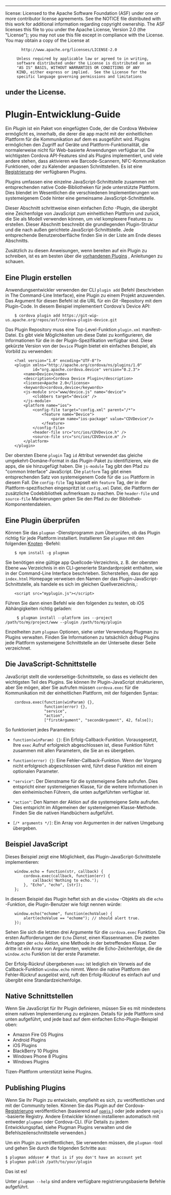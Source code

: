 * * *

license: Licensed to the Apache Software Foundation (ASF) under one or more contributor license agreements. See the NOTICE file distributed with this work for additional information regarding copyright ownership. The ASF licenses this file to you under the Apache License, Version 2.0 (the "License"); you may not use this file except in compliance with the License. You may obtain a copy of the License at

           http://www.apache.org/licenses/LICENSE-2.0
    
         Unless required by applicable law or agreed to in writing,
         software distributed under the License is distributed on an
         "AS IS" BASIS, WITHOUT WARRANTIES OR CONDITIONS OF ANY
         KIND, either express or implied.  See the License for the
         specific language governing permissions and limitations
    

## under the License.

# Plugin-Entwicklung-Guide

Ein *Plugin* ist ein Paket von eingefügten Code, der die Cordova Webview ermöglicht es, innerhalb, die derer die app macht mit der einheitlichen Plattform für die Kommunikation auf dem es ausgeführt wird. Plugins ermöglichen den Zugriff auf Geräte und Plattform-Funktionalität, die normalerweise nicht für Web-basierte Anwendungen verfügbar ist. Die wichtigsten Cordova API-Features sind als Plugins implementiert, und viele andere stehen, dass aktivieren wie Barcode-Scannern, NFC-Kommunikation Funktionen, oder zu Kalender anpassen Schnittstellen. Es ist eine [Registrierung][1] der verfügbaren Plugins.

 [1]: http://plugins.cordova.io

Plugins umfassen eine einzelne JavaScript-Schnittstelle zusammen mit entsprechenden native Code-Bibliotheken für jede unterstützte Plattform. Dies blendet im Wesentlichen die verschiedenen Implementierungen von systemeigenem Code hinter eine gemeinsame JavaScript-Schnittstelle.

Dieser Abschnitt schrittweise einen einfachen *Echo* -Plugin, die übergibt eine Zeichenfolge von JavaScript zum einheitlichen Plattform und zurück, die Sie als Modell verwenden können, um viel komplexere Features zu erstellen. Dieser Abschnitt beschreibt die grundlegenden Plugin-Struktur und die nach außen gerichtete JavaScript-Schnittstelle. Jede entsprechende Benutzeroberfläche finden Sie in der Liste am Ende dieses Abschnitts.

Zusätzlich zu diesen Anweisungen, wenn bereiten auf ein Plugin zu schreiben, ist es am besten über die [vorhandenen Plugins][2] , Anleitungen zu schauen.

 [2]: http://cordova.apache.org/#contribute

## Eine Plugin erstellen

Anwendungsentwickler verwenden der CLI `plugin add` Befehl (beschrieben in The Command-Line Interface), eine Plugin zu einem Projekt anzuwenden. Das Argument für diesen Befehl ist die URL für ein *Git* -Repository mit dem Plugin-Code. In diesem Beispiel implementiert Cordova's Device API:

        $ cordova plugin add https://git-wip-us.apache.org/repos/asf/cordova-plugin-device.git
    

Das Plugin Repository muss eine Top-Level-Funktion `plugin.xml` manifest-Datei. Es gibt viele Möglichkeiten um diese Datei zu konfigurieren, die Informationen für die in der Plugin-Spezifikation verfügbar sind. Diese gekürzte Version von der `Device` Plugin bietet ein einfaches Beispiel, als Vorbild zu verwenden:

        <?xml version="1.0" encoding="UTF-8"?>
        <plugin xmlns="http://apache.org/cordova/ns/plugins/1.0"
                id="org.apache.cordova.device" version="0.2.3">
            <name>Device</name>
            <description>Cordova Device Plugin</description>
            <license>Apache 2.0</license>
            <keywords>cordova,device</keywords>
            <js-module src="www/device.js" name="device">
                <clobbers target="device" />
            </js-module>
            <platform name="ios">
                <config-file target="config.xml" parent="/*">
                    <feature name="Device">
                        <param name="ios-package" value="CDVDevice"/>
                    </feature>
                </config-file>
                <header-file src="src/ios/CDVDevice.h" />
                <source-file src="src/ios/CDVDevice.m" />
            </platform>
        </plugin>
    

Der obersten Ebene `plugin` Tag `id` Attribut verwendet das gleiche umgekehrt-Domäne-Format in das Plugin-Paket zu identifizieren, wie die apps, die sie hinzugefügt haben. Die `js-module` Tag gibt den Pfad zu "common Interface" JavaScript. Die `platform` Tag gibt einen entsprechenden Satz von systemeigenem Code für die `ios` Plattform in diesem Fall. Die `config-file` Tag kapselt ein `feature` Tag, der in der Plattform-spezifischen eingespritzt ist `config.xml` Datei, die Plattform der zusätzliche Codebibliothek aufmerksam zu machen. Die `header-file` und `source-file` Markierungen geben Sie den Pfad zu der Bibliothek-Komponentendateien.

## Eine Plugin überprüfen

Können Sie das `plugman` -Dienstprogramm zum Überprüfen, ob das Plugin richtig für jede Plattform installiert. Installieren Sie `plugman` mit den folgenden [Knoten][3] -Befehl:

 [3]: http://nodejs.org/

        $ npm install -g plugman
    

Sie benötigen eine gültige app Quellcode-Verzeichnis, z. B. der obersten Ebene `www` Verzeichnis in ein CLI-generierte Standardprojekt enthalten, wie in der Command-Line Interface beschrieben. Sicherstellen, dass der app `index.html` Homepage verweisen den Namen der das Plugin-JavaScript-Schnittstelle, als handele es sich im gleichen Quellverzeichnis,:

        <script src="myplugin.js"></script>
    

Führen Sie dann einen Befehl wie den folgenden zu testen, ob iOS Abhängigkeiten richtig geladen:

         $ plugman install --platform ios --project /path/to/my/project/www --plugin /path/to/my/plugin
    

Einzelheiten zum `plugman` Optionen, siehe unter Verwendung Plugman zu Plugins verwalten. Finden Sie Informationen zu tatsächlich *debug* Plugins jede Plattform systemeigene Schnittstelle an der Unterseite dieser Seite verzeichnet.

## Die JavaScript-Schnittstelle

JavaScript stellt die vorderseitige-Schnittstelle, so dass es vielleicht den wichtigsten Teil des Plugins. Sie können Ihr Plugin-JavaScript strukturieren, aber Sie mögen, aber Sie aufrufen müssen `cordova.exec` für die Kommunikation mit der einheitlichen Plattform, mit der folgenden Syntax:

        cordova.exec(function(winParam) {},
                     function(error) {},
                     "service",
                     "action",
                     ["firstArgument", "secondArgument", 42, false]);
    

So funktioniert jedes Parameters:

*   `function(winParam) {}`: Ein Erfolg-Callback-Funktion. Vorausgesetzt, Ihre `exec` Aufruf erfolgreich abgeschlossen ist, diese Funktion führt zusammen mit allen Parametern, die Sie an es übergeben.

*   `function(error) {}`: Eine Fehler-Callback-Funktion. Wenn der Vorgang nicht erfolgreich abgeschlossen wird, führt diese Funktion mit einem optionalen Parameter.

*   `"service"`: Der Dienstname für die systemeigene Seite aufrufen. Dies entspricht einer systemeigenen Klasse, für die weitere Informationen in den einheimischen Führern, die unten aufgeführten verfügbar ist.

*   `"action"`: Den Namen der Aktion auf die systemeigene Seite aufrufen. Dies entspricht im Allgemeinen der systemeigenen Klasse-Methode. Finden Sie die nativen Handbüchern aufgeführt.

*   `[/* arguments */]`: Ein Array von Argumenten in der nativen Umgebung übergeben.

## Beispiel JavaScript

Dieses Beispiel zeigt eine Möglichkeit, das Plugin-JavaScript-Schnittstelle implementieren:

        window.echo = function(str, callback) {
            cordova.exec(callback, function(err) {
                callback('Nothing to echo.');
            }, "Echo", "echo", [str]);
        };
    

In diesem Beispiel das Plugin heftet sich an die `window` -Objekts als die `echo` -Funktion, die Plugin-Benutzer wie folgt nennen würde:

        window.echo("echome", function(echoValue) {
            alert(echoValue == "echome"); // should alert true.
        });
    

Sehen Sie sich die letzten drei Argumente für die `cordova.exec` Funktion. Die ersten Aufforderungen der `Echo` *Dienst*, einen Klassennamen. Die zweiten Anfragen der `echo` *Aktion*, eine Methode in der betreffenden Klasse. Der dritte ist ein Array von Argumenten, welche die Echo-Zeichenfolge, die die `window.echo` Funktion ist der erste Parameter.

Der Erfolg-Rückruf übergebenen `exec` ist lediglich ein Verweis auf die Callback-Funktion `window.echo` nimmt. Wenn die native Plattform den Fehler-Rückruf ausgelöst wird, ruft den Erfolg-Rückruf es einfach auf und übergibt eine Standardzeichenfolge.

## Native Schnittstellen

Wenn Sie JavaScript für Ihr Plugin definieren, müssen Sie es mit mindestens einem nativen Implementierung zu ergänzen. Details für jede Plattform sind unten aufgeführt, und jede baut auf dem einfachen Echo-Plugin-Beispiel oben:

*   Amazon Fire OS Plugins
*   Android Plugins
*   iOS Plugins
*   BlackBerry 10 Plugins
*   Windows Phone 8 Plugins
*   Windows Plugins

Tizen-Plattform unterstützt keine Plugins.

## Publishing Plugins

Wenn Sie Ihr Plugin zu entwickeln, empfiehlt es sich, zu veröffentlichen und mit der Community teilen. Können Sie das Plugin auf der Cordova- [Registrierung][1] veröffentlichen (basierend auf [ `npmjs` ][4]) oder jede andere `npmjs` -basierte Registry. Andere Entwickler können installieren automatisch mit entweder `plugman` oder Cordova-CLI. (Für Details zu jedem Entwicklungspfad, siehe Plugman Plugins verwalten und die Befehlszeilenschnittstelle verwenden.)

 [4]: https://github.com/isaacs/npmjs.org

Um ein Plugin zu veröffentlichen, Sie verwenden müssen, die `plugman` -tool und gehen Sie durch die folgenden Schritte aus:

    $ plugman adduser # that is if you don't have an account yet
    $ plugman publish /path/to/your/plugin
    

Das ist es!

Unter `plugman --help` sind andere verfügbare registrierungsbasierte Befehle aufgeführt.